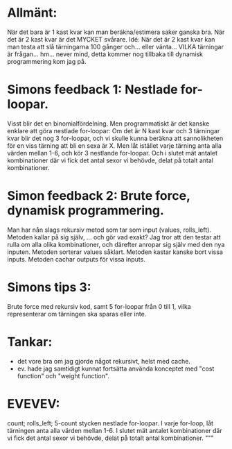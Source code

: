 # Allmänt:
När det bara är 1 kast kvar kan man beräkna/estimera saker ganska bra.
När det är 2 kast kvar är det MYCKET svårare.
Idé:
När det är 2 kast kvar kan man testa att slå tärningarna 100 gånger och... eller vänta... VILKA tärningar är frågan... hm... never mind, detta kommer nog tillbaka till dynamisk programmering kom jag på.

# Simons feedback 1: Nestlade for-loopar.
Visst blir det en binomialfördelning.
Men programmatiskt är det kanske enklare att göra nestlade for-loopar:
Om det är N kast kvar och 3 tärningar kvar blir det nog 3 for-loopar,
och vi skulle kunna beräkna att sannolikheten för en viss tärning att bli en sexa är X.
Men låt istället varje tärning anta alla värden mellan 1-6, och kör 3 nestlande for-loopar.
Och i slutet mät antalet kombinationer där vi fick det antal sexor vi behövde, delat på
totalt antal kombinationer.

# Simon feedback 2: Brute force, dynamisk programmering.
Man har nån slags rekursiv metod som tar som input (values, rolls_left).
Metoden kallar på sig själv, ... och gör vad exakt?
Jag tror att den testar att rulla om alla olika kombinationer, och därefter anropar sig själv med den nya inputen.
Metoden sorterar values såklart.
Metoden kastar kanske bort vissa inputs.
Metoden cachar outputs för vissa inputs.

# Simons tips 3:
Brute force med rekursiv kod, samt 5 for-loopar från 0 till 1, vilka representerar om tärningen ska sparas eller inte.

# Tankar:
- det vore bra om jag gjorde något rekursivt, helst med cache.
- ev. hade jag samtidigt kunnat fortsätta använda konceptet med "cost function" och "weight function".

# EVEVEV:
count;
rolls_left;
5-count stycken nestlade for-loopar.
    I varje for-loop, låt tärningen anta alla värden mellan 1-6.
    I slutet mät antalet kombinationer där vi fick det antal sexor vi behövde, delat på totalt antal kombinationer.
"""


